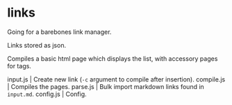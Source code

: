 # links

Going for a barebones link manager.

Links stored as json.

Compiles a basic html page which displays the list, with accessory pages for tags.

input.js | Create new link (`-c` argument to compile after insertion).
compile.js | Compiles the pages.
parse.js | Bulk import markdown links found in `input.md`.
config.js | Config.